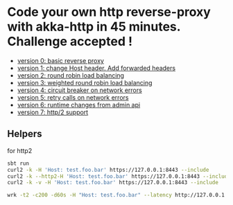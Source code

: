 # Code your own http reverse-proxy with akka-http in 45 minutes. Challenge accepted !

* [version 0: basic reverse proxy](https://github.com/mathieuancelin/akka-http-reverse-proxy/blob/master/src/main/scala/steps/proxy0.scala)
* [version 1: change Host header. Add forwarded headers](https://github.com/mathieuancelin/akka-http-reverse-proxy/blob/master/src/main/scala/steps/proxy1.scala)
* [version 2: round robin load balancing](https://github.com/mathieuancelin/akka-http-reverse-proxy/blob/master/src/main/scala/steps/proxy2.scala)
* [version 3: weighted round robin load balancing](https://github.com/mathieuancelin/akka-http-reverse-proxy/blob/master/src/main/scala/steps/proxy3.scala)
* [version 4: circuit breaker on network errors](https://github.com/mathieuancelin/akka-http-reverse-proxy/blob/master/src/main/scala/steps/proxy4.scala)
* [version 5: retry calls on network errors](https://github.com/mathieuancelin/akka-http-reverse-proxy/blob/master/src/main/scala/steps/proxy5.scala)
* [version 6: runtime changes from admin api](https://github.com/mathieuancelin/akka-http-reverse-proxy/blob/master/src/main/scala/steps/proxy6.scala)
* [version 7: http/2 support](https://github.com/mathieuancelin/akka-http-reverse-proxy/blob/master/src/main/scala/steps/proxy7.scala)

## Helpers

for http2

```sh
sbt run
curl2 -k -H 'Host: test.foo.bar' https://127.0.0.1:8443 --include
curl2 -k --http2-H 'Host: test.foo.bar' https://127.0.0.1:8443 --include
curl2 -k -v -H 'Host: test.foo.bar' https://127.0.0.1:8443 --include
```

```sh
wrk -t2 -c200 -d60s -H "Host: test.foo.bar" --latency http://127.0.0.1:8080/
```